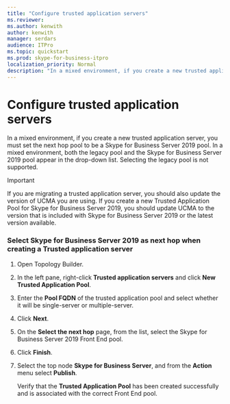 ```yaml
---
title: "Configure trusted application servers"
ms.reviewer: 
ms.author: kenwith
author: kenwith
manager: serdars
audience: ITPro
ms.topic: quickstart
ms.prod: skype-for-business-itpro
localization_priority: Normal
description: "In a mixed environment, if you create a new trusted application server, you must set the next hop pool to be a Skype for Business Server 2019 pool. In a mixed environment, both the legacy pool and the Skype for Business Server 2019 pool appear in the drop down list. Selecting the legacy pool is not supported."
---
```


# Configure trusted application servers

In a mixed environment, if you create a new trusted application server, you must set the next hop pool to be a Skype for Business Server 2019 pool. In a mixed environment, both the legacy pool and the Skype for Business Server 2019 pool appear in the drop-down list. Selecting the legacy pool is not supported.
  
> [!IMPORTANT]
> If you are migrating a trusted application server, you should also update the version of UCMA you are using. If you create a new Trusted Application Pool for Skype for Business Server 2019, you should update UCMA to the version that is included with Skype for Business Server 2019 or the latest version available. 
  
### Select Skype for Business Server 2019 as next hop when creating a Trusted application server

1. Open Topology Builder.
    
2. In the left pane, right-click **Trusted application servers** and click **New Trusted Application Pool**.
    
3. Enter the **Pool FQDN** of the trusted application pool and select whether it will be single-server or multiple-server. 
    
4. Click **Next**.
    
5. On the **Select the next hop** page, from the list, select the Skype for Business Server 2019 Front End pool. 
    
6. Click **Finish**.
    
7. Select the top node **Skype for Business Server**, and from the **Action** menu select **Publish**.
    
    Verify that the **Trusted Application Pool** has been created successfully and is associated with the correct Front End pool. 
    

